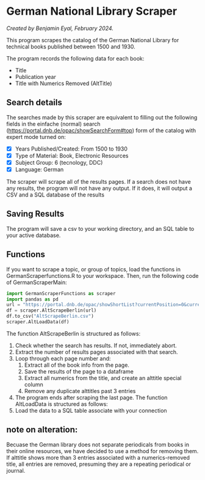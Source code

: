 # German National Library Scraper

*Created by Benjamin Eyal, February 2024.*

This program scrapes the catalog of the German National Library for technical books published between 1500 and 1930.

The program records the following data for each book:
- Title
- Publication year
- Title with Numerics Removed (AltTitle)

## Search details
The searches made by this scraper are equivalent to filling out the following fields in the einfache (normal) search (https://portal.dnb.de/opac/showSearchForm#top) form of the catalog with expert mode turned on:
- [x] Years Published/Created: From 1500 to 1930 
- [x] Type of Material: Book, Electronic Resources
- [x] Subject Group: 6 (tecnology, DDC)
- [x] Language: German

The scraper will scrape all of the results pages. If a search does not have any results, the program will not have any output. If it does, it will output a CSV and a SQL database of the results 

## Saving Results
The program will save a csv to your working directory, and an SQL table to your active database. 


## Functions
If you want to scrape a topic, or group of topics, load the functions in GermanScraperfunctions.R to your workspace. Then, run the following code of GermanScraperMain:
```py
import GermanScraperFunctions as scraper
import pandas as pd
url = "https://portal.dnb.de/opac/showShortList?currentPosition=0&currentResultId=jhr+within+%221500+*%22+and+jhr+within+%22*+1930%22%26any%26books%26online%26sg6"
df = scraper.AltScrapeBerlin(url)
df.to_csv("AltScrapeBerlin.csv")
scraper.AltLoadData(df)
```
The function AltScrapeBerlin is structured as follows:
1. Check whether the search has results. If not, immediately abort. 
2. Extract the number of results pages associated with that search.
3. Loop through each page number and:
   1. Extract all of the book info from the page.
   2. Save the results of the page to a dataframe
   3. Extract all numerics from the title, and create an alttitle special column
   4. Remove any duplicate alttitles past 3 entries
4. The program ends after scraping the last page.
The function AltLoadData is structured as follows:
1. Load the data to a SQL table associate with your connection

## note on alteration:
Becuase the German library does not separate periodicals from books in their online resources, we have decided to use a method for removing them. If alttitle shows more than 3 entries associated with a numerics-removed title, all entries are removed, presuming they are a repeating periodical or journal. 